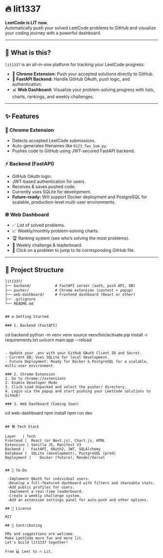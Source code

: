 # 🔥 lit1337

**LeetCode is LIT now.**  
Automatically push your solved LeetCode problems to GitHub and visualize your coding journey with a powerful dashboard.

---

## 🚀 What is this?

`lit1337` is an all-in-one platform for tracking your LeetCode progress:

- 🧩 **Chrome Extension:** Push your accepted solutions directly to GitHub.
- 🔐 **FastAPI Backend:** Handle GitHub OAuth, push logic, and authentication.
- 📊 **Web Dashboard:** Visualize your problem-solving progress with lists, charts, rankings, and weekly challenges.

---

## ✨ Features

### 🧠 Chrome Extension
- Detects accepted LeetCode submissions.
- Auto-generates filenames like `0123_Two_Sum.py`.
- Pushes code to GitHub using JWT-secured FastAPI backend.

### ⚡ Backend (FastAPI)
- GitHub OAuth login.
- JWT-based authentication for users.
- Receives & saves pushed code.
- Currently uses SQLite for development.
- **Future-ready:** Will support Docker deployment and PostgreSQL for scalable, production-level multi-user environments.

### 🌐 Web Dashboard
- ✅ List of solved problems.
- 📈 Weekly/monthly problem-solving charts.
- 🏆 Ranking system (see who’s solving the most problems).
- 🎯 Weekly challenge & leaderboard.
- 🔗 Click on a problem to jump to its corresponding GitHub file.

---

## 📁 Project Structure

```txt
lit1337/
├── backend/           # FastAPI server (auth, push API, DB)
├── pusher/            # Chrome extension (content + popup)
├── web-dashboard/     # Frontend dashboard (React or other)
├── .gitignore
└── README.md


## ⚙️ Getting Started

### 1. Backend (FastAPI)
```
cd backend
python -m venv venv
source venv/bin/activate
pip install -r requirements.txt
uvicorn main:app --reload
```

- Update your .env with your GitHub OAuth Client ID and Secret.
- Current DB: Uses SQLite for local development.
- Future Deployment: Ready for Docker & PostgreSQL for a scalable, multi-user environment.

### 2. Chrome Extension
1. Go to chrome://extensions
2. Enable Developer Mode
3. Click Load Unpacked and select the pusher/ directory.
4. Login via the popup and start pushing your LeetCode solutions to GitHub!

### 3. Web Dashboard (Coming Soon)
```
cd web-dashboard
npm install
npm run dev
```

## 🛠️ Tech Stack

Layer	| Tech
Frontend |	React (or Next.js), Chart.js, HTML 
Extension |	Vanilla JS, Manifest V3 
Backend |	FastAPI, OAuth2, JWT, SQLAlchemy 
Database |	SQLite (development), PostgreSQL (prod) 
Deployment |	Docker (future), Render/Vercel 


## 🧪 To-Do

 -Implement OAuth for individual users.
 -Develop a full-featured dashboard with filters and shareable stats.
 -Add public profiles for users.
 -Implement a real-time leaderboard.
 -Create a weekly challenge system.
 -Add an extension settings panel for auto-push and other options.

## 📄 License

MIT

## 🙌 Contributing

PRs and suggestions are welcome.
Make LeetCode more fun and more lit.
Let's build lit1337 together!

From 💻 Leet to 🔥 Lit.